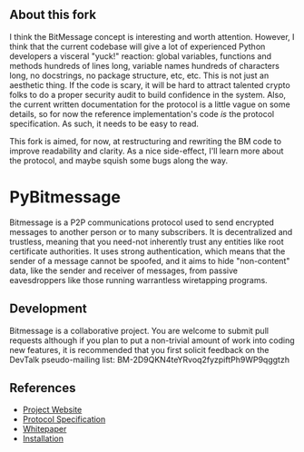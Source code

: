 About this fork
---------------

I think the BitMessage concept is interesting and worth attention.  However, I
think that the current codebase will give a lot of experienced Python developers
a visceral "yuck!" reaction: global variables, functions and methods hundreds
of lines long, variable names hundreds of characters long, no docstrings, no
package structure, etc, etc.  This is not just an aesthetic thing.  If the code
is scary, it will be hard to attract talented crypto folks to do a proper
security audit to build confidence in the system.  Also, the current written
documentation for the protocol is a little vague on some details, so for now the
reference implementation's code *is* the protocol specification.  As such, it
needs to be easy to read.

This fork is aimed, for now, at restructuring and rewriting the BM code to
improve readability and clarity.  As a nice side-effect, I'll learn more about
the protocol, and maybe squish some bugs along the way.

PyBitmessage
============

Bitmessage is a P2P communications protocol used to send encrypted messages to
another person or to many subscribers. It is decentralized and trustless,
meaning that you need-not inherently trust any entities like root certificate
authorities. It uses strong authentication, which means that the sender of a
message cannot be spoofed, and it aims to hide "non-content" data, like the
sender and receiver of messages, from passive eavesdroppers like those running
warrantless wiretapping programs.


Development
----------
Bitmessage is a collaborative project. You are welcome to submit pull requests 
although if you plan to put a non-trivial amount of work into coding new
features, it is recommended that you first solicit feedback on the DevTalk
pseudo-mailing list:
BM-2D9QKN4teYRvoq2fyzpiftPh9WP9qggtzh


References
----------
* [Project Website](https://bitmessage.org)
* [Protocol Specification](https://bitmessage.org/wiki/Protocol_specification)
* [Whitepaper](https://bitmessage.org/bitmessage.pdf)
* [Installation](https://bitmessage.org/wiki/Compiling_instructions)
